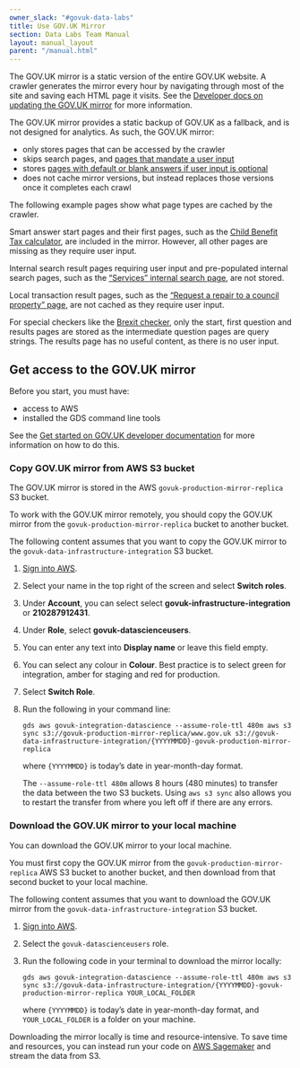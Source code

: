 ```yaml
---
owner_slack: "#govuk-data-labs"
title: Use GOV.UK Mirror
section: Data Labs Team Manual
layout: manual_layout
parent: "/manual.html"
---
```


The GOV.UK mirror is a static version of the entire GOV.UK website. A crawler generates the mirror every hour by navigating through most of the site and saving each HTML page it visits. See the [Developer docs on updating the GOV.UK mirror](https://docs.publishing.service.gov.uk/manual/fall-back-to-mirror.html#updates-to-the-mirror) for more information.

The GOV.UK mirror provides a static backup of GOV.UK as a fallback, and is not designed for analytics. As such, the GOV.UK mirror:

- only stores pages that can be accessed by the crawler
- skips search pages, and [pages that mandate a user input](https://www.gov.uk/child-benefit-tax-calculator/y?response=&next=1)
- stores [pages with default or blank answers if user input is optional](https://www.gov.uk/transition-check/questions?page=6)
- does not cache mirror versions, but instead replaces those versions once it completes each crawl

The following example pages show what page types are cached by the crawler.

Smart answer start pages and their first pages, such as the [Child Benefit Tax calculator]((https://www.gov.uk/child-benefit-tax-calculator/y)), are included in the mirror. However, all other pages are missing as they require user input.

Internal search result pages requiring user input and pre-populated internal search pages, such as the [“Services” internal search page](https://www.gov.uk/search/services), are not stored.

Local transaction result pages, such as the [“Request a repair to a council property” page](https://www.gov.uk/repair-council-property/tower-hamlets), are not cached as they require user input.

For special checkers like the [Brexit checker](https://www.gov.uk/brexit), only the start, first question and results pages are stored as the intermediate question pages are query strings. The results page has no useful content, as there is no user input.

## Get access to the GOV.UK mirror

Before you start, you must have:

- access to AWS
- installed the GDS command line tools

See the [Get started on GOV.UK developer documentation](https://docs.publishing.service.gov.uk/manual/get-started.html) for more information on how to do this.

### Copy GOV.UK mirror from AWS S3 bucket

The GOV.UK mirror is stored in the AWS `govuk-production-mirror-replica` S3 bucket.

To work with the GOV.UK mirror remotely, you should copy the GOV.UK mirror from the `govuk-production-mirror-replica` bucket to another bucket.

The following content assumes that you want to copy the GOV.UK mirror to the `govuk-data-infrastructure-integration` S3 bucket.

1. [Sign into AWS](https://s3.console.aws.amazon.com/).
1. Select your name in the top right of the screen and select __Switch roles__.
1. Under __Account__, you can select select __govuk-infrastructure-integration__ or __210287912431__.
1. Under __Role__, select __govuk-datascienceusers__.
1. You can enter any text into __Display name__ or leave this field empty.
1. You can select any colour in __Colour__. Best practice is to select green for integration, amber for staging and red for production.
1. Select __Switch Role__.
1. Run the following in your command line:

    ```
    gds aws govuk-integration-datascience --assume-role-ttl 480m aws s3 sync s3://govuk-production-mirror-replica/www.gov.uk s3://govuk-data-infrastructure-integration/{YYYYMMDD}-govuk-production-mirror-replica
    ```

    where `{YYYYMMDD}` is today’s date in year-month-day format.

    The `--assume-role-ttl 480m` allows 8 hours (480 minutes) to transfer the data between the two S3 buckets. Using `aws s3 sync` also allows you to restart the transfer from where you left off if there are any errors.

### Download the GOV.UK mirror to your local machine

You can download the GOV.UK mirror to your local machine.

You must first copy the GOV.UK mirror from the `govuk-production-mirror-replica` AWS S3 bucket to another bucket, and then download from that second bucket to your local machine.

The following content assumes that you want to download the GOV.UK mirror from the `govuk-data-infrastructure-integration` S3 bucket.

1. [Sign into AWS](https://s3.console.aws.amazon.com/).
1. Select the `govuk-datascienceusers` role.
1. Run the following code in your terminal to download the mirror locally:

    ```
    gds aws govuk-integration-datascience --assume-role-ttl 480m aws s3 sync s3://govuk-data-infrastructure-integration/{YYYYMMDD}-govuk-production-mirror-replica YOUR_LOCAL_FOLDER
    ```

    where `{YYYYMMDD}` is today’s date in year-month-day format, and `YOUR_LOCAL_FOLDER` is a folder on your machine.

Downloading the mirror locally is time and resource-intensive. To save time and resources, you can instead run your code on [AWS Sagemaker](/manual/datalabs-start-new-project.html#manage-your-machine39s-resources-with-aws-sagemaker) and stream the data from S3.
